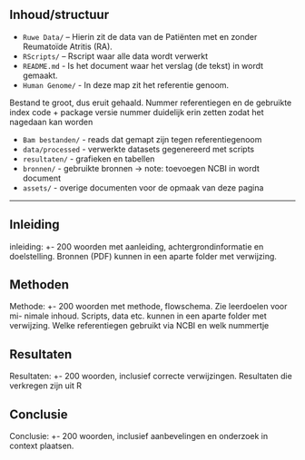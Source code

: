 ﻿

## Inhoud/structuur

- `Ruwe Data/` – Hierin zit de data van de Patiënten met en zonder Reumatoïde Atritis (RA).
- `RScripts/` – Rscript waar alle data wordt verwerkt 
- `README.md` - Is het document waar het verslag (de tekst) in wordt gemaakt. 
- `Human Genome/` - In deze map zit het referentie genoom.

Bestand te groot, dus eruit gehaald. Nummer referentiegen en de gebruikte index code + package versie nummer duidelijk erin zetten zodat het nagedaan kan worden
- `Bam bestanden/` - reads dat gemapt zijn tegen referentiegenoom  
- `data/processed` - verwerkte datasets gegenereerd met scripts 
- `resultaten/` - grafieken en tabellen
- `bronnen/` - gebruikte bronnen -> note: toevoegen NCBI in wordt document
- `assets/` - overige documenten voor de opmaak van deze pagina





---

## Inleiding
inleiding: +- 200 woorden met aanleiding, achtergrondinformatie en doelstelling. Bronnen (PDF) kunnen in een aparte folder met verwijzing.

## Methoden
Methode: +- 200 woorden met methode, flowschema. Zie leerdoelen voor mi-
nimale inhoud. Scripts, data etc. kunnen in een aparte folder met verwijzing.
Welke referentiegen gebruikt via NCBI en welk nummertje 




## Resultaten
Resultaten: +- 200 woorden, inclusief correcte verwijzingen.
Resultaten die verkregen zijn uit R

## Conclusie
Conclusie: +- 200 woorden, inclusief aanbevelingen en onderzoek in context
plaatsen.




